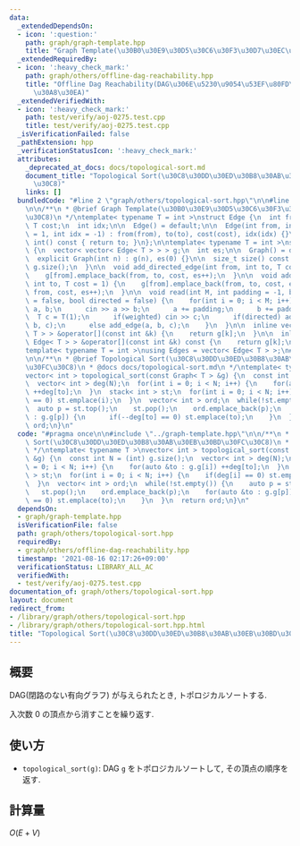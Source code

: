 ```yaml
---
data:
  _extendedDependsOn:
  - icon: ':question:'
    path: graph/graph-template.hpp
    title: "Graph Template(\u30B0\u30E9\u30D5\u30C6\u30F3\u30D7\u30EC\u30FC\u30C8)"
  _extendedRequiredBy:
  - icon: ':heavy_check_mark:'
    path: graph/others/offline-dag-reachability.hpp
    title: "Offline Dag Reachability(DAG\u306E\u5230\u9054\u53EF\u80FD\u6027\u30AF\
      \u30A8\u30EA)"
  _extendedVerifiedWith:
  - icon: ':heavy_check_mark:'
    path: test/verify/aoj-0275.test.cpp
    title: test/verify/aoj-0275.test.cpp
  _isVerificationFailed: false
  _pathExtension: hpp
  _verificationStatusIcon: ':heavy_check_mark:'
  attributes:
    _deprecated_at_docs: docs/topological-sort.md
    document_title: "Topological Sort(\u30C8\u30DD\u30ED\u30B8\u30AB\u30EB\u30BD\u30FC\
      \u30C8)"
    links: []
  bundledCode: "#line 2 \"graph/others/topological-sort.hpp\"\n\n#line 2 \"graph/graph-template.hpp\"\
    \n\n/**\n * @brief Graph Template(\u30B0\u30E9\u30D5\u30C6\u30F3\u30D7\u30EC\u30FC\
    \u30C8)\n */\ntemplate< typename T = int >\nstruct Edge {\n  int from, to;\n \
    \ T cost;\n  int idx;\n\n  Edge() = default;\n\n  Edge(int from, int to, T cost\
    \ = 1, int idx = -1) : from(from), to(to), cost(cost), idx(idx) {}\n\n  operator\
    \ int() const { return to; }\n};\n\ntemplate< typename T = int >\nstruct Graph\
    \ {\n  vector< vector< Edge< T > > > g;\n  int es;\n\n  Graph() = default;\n\n\
    \  explicit Graph(int n) : g(n), es(0) {}\n\n  size_t size() const {\n    return\
    \ g.size();\n  }\n\n  void add_directed_edge(int from, int to, T cost = 1) {\n\
    \    g[from].emplace_back(from, to, cost, es++);\n  }\n\n  void add_edge(int from,\
    \ int to, T cost = 1) {\n    g[from].emplace_back(from, to, cost, es);\n    g[to].emplace_back(to,\
    \ from, cost, es++);\n  }\n\n  void read(int M, int padding = -1, bool weighted\
    \ = false, bool directed = false) {\n    for(int i = 0; i < M; i++) {\n      int\
    \ a, b;\n      cin >> a >> b;\n      a += padding;\n      b += padding;\n    \
    \  T c = T(1);\n      if(weighted) cin >> c;\n      if(directed) add_directed_edge(a,\
    \ b, c);\n      else add_edge(a, b, c);\n    }\n  }\n\n  inline vector< Edge<\
    \ T > > &operator[](const int &k) {\n    return g[k];\n  }\n\n  inline const vector<\
    \ Edge< T > > &operator[](const int &k) const {\n    return g[k];\n  }\n};\n\n\
    template< typename T = int >\nusing Edges = vector< Edge< T > >;\n#line 4 \"graph/others/topological-sort.hpp\"\
    \n\n/**\n * @brief Topological Sort(\u30C8\u30DD\u30ED\u30B8\u30AB\u30EB\u30BD\
    \u30FC\u30C8)\n * @docs docs/topological-sort.md\n */\ntemplate< typename T >\n\
    vector< int > topological_sort(const Graph< T > &g) {\n  const int N = (int) g.size();\n\
    \  vector< int > deg(N);\n  for(int i = 0; i < N; i++) {\n    for(auto &to : g.g[i])\
    \ ++deg[to];\n  }\n  stack< int > st;\n  for(int i = 0; i < N; i++) {\n    if(deg[i]\
    \ == 0) st.emplace(i);\n  }\n  vector< int > ord;\n  while(!st.empty()) {\n  \
    \  auto p = st.top();\n    st.pop();\n    ord.emplace_back(p);\n    for(auto &to\
    \ : g.g[p]) {\n      if(--deg[to] == 0) st.emplace(to);\n    }\n  }\n  return\
    \ ord;\n}\n"
  code: "#pragma once\n\n#include \"../graph-template.hpp\"\n\n/**\n * @brief Topological\
    \ Sort(\u30C8\u30DD\u30ED\u30B8\u30AB\u30EB\u30BD\u30FC\u30C8)\n * @docs docs/topological-sort.md\n\
    \ */\ntemplate< typename T >\nvector< int > topological_sort(const Graph< T >\
    \ &g) {\n  const int N = (int) g.size();\n  vector< int > deg(N);\n  for(int i\
    \ = 0; i < N; i++) {\n    for(auto &to : g.g[i]) ++deg[to];\n  }\n  stack< int\
    \ > st;\n  for(int i = 0; i < N; i++) {\n    if(deg[i] == 0) st.emplace(i);\n\
    \  }\n  vector< int > ord;\n  while(!st.empty()) {\n    auto p = st.top();\n \
    \   st.pop();\n    ord.emplace_back(p);\n    for(auto &to : g.g[p]) {\n      if(--deg[to]\
    \ == 0) st.emplace(to);\n    }\n  }\n  return ord;\n}\n"
  dependsOn:
  - graph/graph-template.hpp
  isVerificationFile: false
  path: graph/others/topological-sort.hpp
  requiredBy:
  - graph/others/offline-dag-reachability.hpp
  timestamp: '2021-08-16 02:17:26+09:00'
  verificationStatus: LIBRARY_ALL_AC
  verifiedWith:
  - test/verify/aoj-0275.test.cpp
documentation_of: graph/others/topological-sort.hpp
layout: document
redirect_from:
- /library/graph/others/topological-sort.hpp
- /library/graph/others/topological-sort.hpp.html
title: "Topological Sort(\u30C8\u30DD\u30ED\u30B8\u30AB\u30EB\u30BD\u30FC\u30C8)"
---
```

## 概要

DAG(閉路のない有向グラフ) が与えられたとき, トポロジカルソートする.

入次数 $0$ の頂点から消すことを繰り返す.

## 使い方

* `topological_sort(g)`: DAG `g` をトポロジカルソートして, その頂点の順序を返す.

## 計算量

$O(E + V)$

